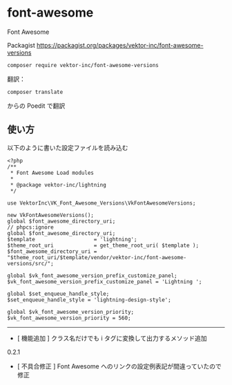 # font-awesome
Font Awesome

Packagist
https://packagist.org/packages/vektor-inc/font-awesome-versions

```
composer require vektor-inc/font-awesome-versions
```

翻訳：

```
composer translate
```
からの Poedit で翻訳

## 使い方

以下のように書いた設定ファイルを読み込む

```
<?php
/**
 * Font Awesome Load modules
 *
 * @package vektor-inc/lightning
 */

use VektorInc\VK_Font_Awesome_Versions\VkFontAwesomeVersions;

new VkFontAwesomeVersions();
global $font_awesome_directory_uri;
// phpcs:ignore
global $font_awesome_directory_uri;
$template                   = 'lightning';
$theme_root_uri             = get_theme_root_uri( $template );
$font_awesome_directory_uri = "$theme_root_uri/$template/vendor/vektor-inc/font-awesome-versions/src/";

global $vk_font_awesome_version_prefix_customize_panel;
$vk_font_awesome_version_prefix_customize_panel = 'Lightning ';

global $set_enqueue_handle_style;
$set_enqueue_handle_style = 'lightning-design-style';

global $vk_font_awesome_version_priority;
$vk_font_awesome_version_priority = 560;
```


---

* [ 機能追加 ] クラス名だけでも i タグに変換して出力するメソッド追加

0.2.1
* [ 不具合修正 ] Font Awesome へのリンクの設定例表記が間違っていたので修正